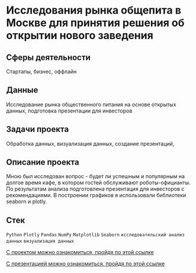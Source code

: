 
# Исследования рынка общепита в Москве для принятия решения об открытии нового заведения

## Сферы деятельности

Стартапы, бизнес, оффлайн

## Данные

Исследование рынка общественного питания на основе открытых данных, подготовка презентации для инвесторов

## Задачи проекта 

Обработка данных, визуализация данных, создание презентаций, 

## Описание проекта

Мною был исследован вопрос - будет ли успешным и популярным на долгое время кафе, в котором гостей обслуживают роботы-официанты. По результатам анализа подготовлена презентация для инвесторов с рекомендациями. В построении графиков я использовали библиотеки seaborn и plotly. 

## Стек

`Python` `Plotly` `Pandas` `NumPy` `Matplotlib` `Seaborn` `исследовательский анализ данных` `визуализация данных`


[С проектом можно ознакомиться, пройдя по этой ссылке]()

[С презентацией можно ознакомиться, пройдя по этой ссылке]()

<br>
